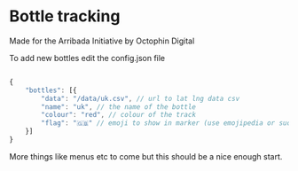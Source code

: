 # Bottle tracking

Made for the Arribada Initiative by Octophin Digital

To add new bottles edit the config.json file

```js

{
    "bottles": [{
        "data": "/data/uk.csv", // url to lat lng data csv
        "name": "uk", // the name of the bottle
        "colour": "red", // colour of the track
        "flag": "🇬🇧" // emoji to show in marker (use emojipedia or such to paste unicode in)
    }]
}

```

More things like menus etc to come but this should be a nice enough start.